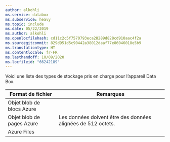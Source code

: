 ```yaml
---
author: alkohli
ms.service: databox
ms.subservice: heavy
ms.topic: include
ms.date: 05/22/2019
ms.author: alkohli
ms.openlocfilehash: cd11c2c5f7570793eca28289d828cd910aac4f2a
ms.sourcegitcommit: 829d951d5c90442a38012daaf77e86046018e5b9
ms.translationtype: HT
ms.contentlocale: fr-FR
ms.lasthandoff: 10/09/2020
ms.locfileid: "66242189"
---
```

Voici une liste des types de stockage pris en charge pour l’appareil Data Box.

| **Format de fichier** | **Remarques** |
| --- | --- |
| Objet blob de blocs Azure | |
| Objet blob de pages Azure  | Les données doivent être des données alignées de 512 octets.|
| Azure Files | |
